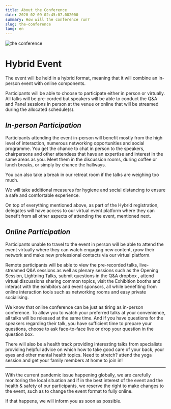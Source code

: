 ```yaml
---
title: About the Conference
date: 2020-02-09 02:45:07.082000
summary: How will the conference run?
slug: the-conference
lang: en
---
```


![the conference](/theme/img/hello-as.png)<br>

# Hybrid Event
The event will be held in a hybrid format, meaning that it will combine an in-person event with online components.

Participants will be able to choose to participate either in person or virtually. All talks will be pre-corded but speakers will be able to conduct the Q&A and Panel sessions in person at the venue or online that will be streamed during the allocated schedule(s).


## __*In-person Participation*__
Participants attending the event in-person will benefit mostly from the high level of interaction, numerous networking opportunities and social programme. You get the chance to chat in person to the speakers, chairpersons and other attendees that have an expertise and interest in the same areas as you. Meet them in the discussion rooms, during coffee or lunch breaks, or simply by chance the hallways.

You can also take a break in our retreat room if the talks are weighing too much. 
<!-- The event is held in True Digital Park where there is plenty of space, convenient restaurants and shops not forgetting plenty cafes around the vicinity. Outside of conference hours, you can also explore the beautiful city of Bangkok. Read more about it here. -->

We will take additional measures for hygiene and social distancing to ensure a safe and comfortable experience.

On top of everything mentioned above, as part of the Hybrid registration, delegates will have access to our virtual event platform where they can benefit from all other aspects of attending the event, mentioned next.

## __*Online Participation*__

Participants unable to travel to the event in person will be able to attend the event virtually where they can watch engaging new content, grow their network and make new professional contacts via our virtual platform.

Remote participants will be able to view the pre-recorded talks, live-streamed Q&A sessions as well as plenary sessions such as the Opening Session, Lightning Talks, submit questions in the Q&A dropbox , attend virtual discussions sharing common topics, visit the Exhibition booths and interact with the exhibitors and event sponsors, all while benefiting from online interaction tools such as networking rooms and easy private socialising.

We know that online conference can be just as tiring as in-person conference. To allow you to watch your preferred talks at your convenience, all talks will be released at the same time. And if you have questions for the speakers regarding their talk, you have sufficient time to prepare your questions, choose to ask face-to-face live or drop your question in the question box. 

There will also be a health track providing interesting talks from specialists providing helpful advice on which how to take good care of your back, your eyes and other mental health topics. Need to stretch? attend the yoga session and get your family members at home to join in!

---

With the current pandemic issue happening globally, we are carefully monitoring the local situation and if in the best interest of the event and the health & safety of our participants, we reserve the right to make changes to the event, such as to change the event format to fully online.

If that happens, we will inform you as soon as possible.
